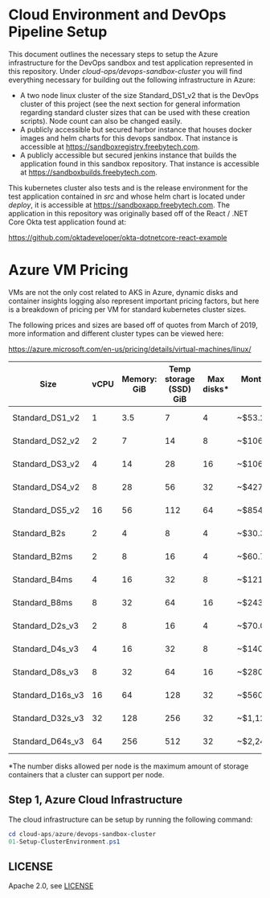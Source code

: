 # Cloud Environment and DevOps Pipeline Setup

This document outlines the necessary steps to setup the Azure infrastructure for the DevOps sandbox and test application represented in this repository. Under *cloud-ops/devops-sandbox-cluster* you will find everything necessary for building out the following infrastructure in Azure:

* A two node linux cluster of the size Standard_DS1_v2 that is the DevOps cluster of this project (see the next section for general information regarding standard cluster sizes that can be used with these creation scripts). Node count can also be changed easily.
* A publicly accessible but secured harbor instance that houses docker images and helm charts for this devops sandbox. That instance is accessible at https://sandboxregistry.freebytech.com.
* A publicly accessible but secured jenkins instance that builds the application found in this sandbox repository. That instance is accessible at https://sandboxbuilds.freebytech.com.

This kubernetes cluster also tests and is the release environment for the test application contained in *src* and whose helm chart is located under *deploy*, it is accessible at https://sandboxapp.freebytech.com. The application in this repository was originally based off of the React / .NET Core Okta test application found at:

https://github.com/oktadeveloper/okta-dotnetcore-react-example


# Azure VM Pricing

VMs are not the only cost related to AKS in Azure, dynamic disks and container insights logging also represent important pricing factors, but here is a breakdown of pricing per VM for standard kubernetes cluster sizes.

The following prices and sizes are based off of quotes from March of 2019, more information and different cluster types can be viewed here:

https://azure.microsoft.com/en-us/pricing/details/virtual-machines/linux/

| Size              | vCPU     | Memory: GiB | Temp storage (SSD) GiB | Max disks* | Monthly East US Cost  | 1 year reserved | 3 year reserved |
|-------------------|----------|-------------|------------------------|------------|-----------------------|-----------------|-----------------|
| Standard_DS1_v2	| 1	       | 3.5         | 7                      | 4          | ~$53.29/month | ~$22.4986/month (~58%) | ~$14.7533/month (~72%) |
| Standard_DS2_v2	| 2        | 7           | 14                     | 8          | ~$106.58/month | ~$45.0848/month (~58%) | ~$29.4993/month (~72%) |
| Standard_DS3_v2	| 4        | 14          | 28                     | 16         | ~$106.58/month | ~$45.0848/month (~58%) | ~$29.4993/month (~72%) |
| Standard_DS4_v2	| 8	       | 28          | 56                     | 32         | ~$427.05/month | ~$181.0035/month (~58%) | ~$117.3329/month (~73%) |
| Standard_DS5_v2	| 16       | 56          | 112                    | 64         | ~$854.10/month | ~$361.9997/month (~58%) | ~$234.6658/month (~73%) |
| Standard_B2s      | 2        | 4           | 8                      | 4          | ~$30.368/month | ~$17.7536/month (~42%) | ~$11.4464/month (~62%) |
| Standard_B2ms     | 2        | 8           | 16                     | 4          | ~$60.736/month | ~$35.5802/month (~41%) | ~$22.8636/month (~62%) |
| Standard_B4ms	    | 4        | 16          | 32                     | 8          | ~$121.18/month | ~$71.0801/month (~41%) | ~$45.7199/month (~62%) |
| Standard_B8ms	    | 8        | 32          | 64                     | 16         | ~$243.09/month | ~$142.1675/month (~42%) | ~$91.469/month (~62%) |
| Standard_D2s_v3   | 2        | 8           | 16                     | 4          | ~$70.08/month  | ~$41.7487/month (~40%) | ~$26.8859/month (~62%) |
| Standard_D4s_v3   | 4        | 16          | 32                     | 8          | ~$140.16/month | ~$83.585/month (~40%)  | ~$53.8083/month (~62%) |
| Standard_D8s_v3   | 8        | 32          | 64                     | 16         | ~$280.32/month | ~$167.17/month (~40%)  | ~$107.5801/month (~62%) |
| Standard_D16s_v3  | 16       | 64          | 128                    | 32         | ~$560.64/month | ~$334.3327/month (~40%) |  ~$215.1967/month (~62%) |
| Standard_D32s_v3  | 32       | 128         | 256                    | 32         | ~$1,121.28/month | ~$668.6654/month (~40%) | ~$430.3861/month (~62%) |
| Standard_D64s_v3  | 64       | 256         | 512                    | 32         | ~$2,242.56/month | ~$1,337.3308/month (~40%) | ~$860.7795/month (~62%) |

*The number disks allowed per node is the maximum amount of storage containers that a cluster can support per node.

## Step 1, Azure Cloud Infrastructure 

The cloud infrastructure can be setup by running the following command:

```powershell
cd cloud-aps/azure/devops-sandbox-cluster
01-Setup-ClusterEnvironment.ps1
```

## LICENSE

Apache 2.0, see [LICENSE](LICENSE)